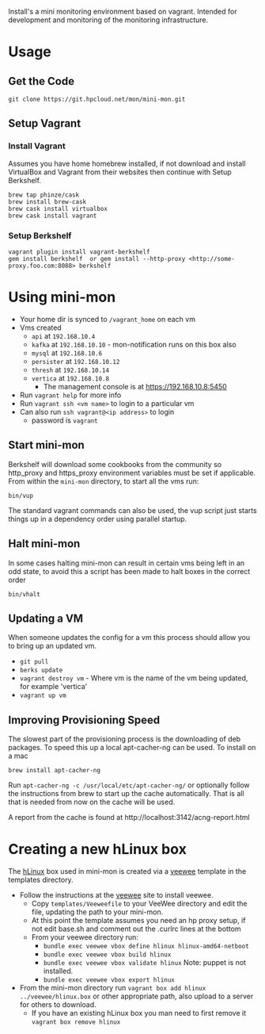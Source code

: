 Install's a mini monitoring environment based on vagrant. Intended for development and monitoring of the monitoring infrastructure.

# Usage

## Get the Code

```
git clone https://git.hpcloud.net/mon/mini-mon.git
```

## Setup Vagrant

### Install Vagrant
Assumes you have home homebrew installed, if not download and install VirtualBox and Vagrant from their websites then continue  with Setup Berkshelf.

```
brew tap phinze/cask
brew install brew-cask
brew cask install virtualbox 
brew cask install vagrant
```

### Setup Berkshelf
```
vagrant plugin install vagrant-berkshelf
gem install berkshelf  or gem install --http-proxy <http://some-proxy.foo.com:8088> berkshelf
```

# Using mini-mon

- Your home dir is synced to `/vagrant_home` on each vm
- Vms created
  - `api` at `192.168.10.4`
  - `kafka` at `192.168.10.10` - mon-notification runs on this box also
  - `mysql` at `192.168.10.6`
  - `persister` at `192.168.10.12`
  - `thresh` at `192.168.10.14`
  - `vertica` at `192.168.10.8`
    - The management console is at https://192.168.10.8:5450
- Run `vagrant help` for more info
- Run `vagrant ssh <vm name>` to login to a particular vm
- Can also run `ssh vagrant@<ip address>` to login 
  - password is `vagrant`
  
## Start mini-mon
Berkshelf will download some cookbooks from the community so http_proxy and https_proxy environment variables must be set if applicable.
From within the `mini-mon` directory, to start all the vms run:
```
bin/vup
```
The standard vagrant commands can also be used, the vup script just starts things up in a dependency order using parallel startup.

## Halt mini-mon
In some cases halting mini-mon can result in certain vms being left in an odd state, to avoid this a script has been made to halt boxes in the 
correct order
```
bin/vhalt
```

## Updating a VM
When someone updates the config for a vm this process should allow you to bring up an updated vm.
- `git pull`
- `berks update`
- `vagrant destroy vm` - Where vm is the name of the vm being updated, for example 'vertica'
- `vagrant up vm`

## Improving Provisioning Speed
The slowest part of the provisioning process is the downloading of deb packages. To speed this up a local apt-cacher-ng can be used.
To install on a mac
```
brew install apt-cacher-ng
```
Run `apt-cacher-ng -c /usr/local/etc/apt-cacher-ng/` or optionally follow the instructions from brew to start up the cache automatically.
That is all that is needed from now on the cache will be used.

A report from the cache is found at http://localhost:3142/acng-report.html

# Creating a new hLinux box
The [hLinux](http://hlinux-home.usa.hp.com/wiki/index.php/Main_Page) box used in mini-mon is created via a [veewee](https://github.com/jedi4ever/veewee)
template in the templates directory.

- Follow the instructions at the [veewee](https://github.com/jedi4ever/veewee) site to install veewee.
  - Copy `templates/Veeweefile` to your VeeWee directory and edit the file, updating the path to your mini-mon.
  - At this point the template assumes you need an hp proxy setup, if not edit base.sh and comment out the .curlrc lines at the bottom
  - From your veewee directory run:
    - `bundle exec veewee vbox define hlinux hlinux-amd64-netboot`
    - `bundle exec veewee vbox build hlinux`
    - `bundle exec veewee vbox validate hlinux` Note: puppet is not installed.
    - `bundle exec veewee vbox export hlinux`
- From the mini-mon directory run `vagrant box add hlinux ../veewee/hlinux.box` or other appropriate path, also upload to a server for others to download.
  - If you have an existing hLinux box you man need to first remove it `vagrant box remove hlinux`
